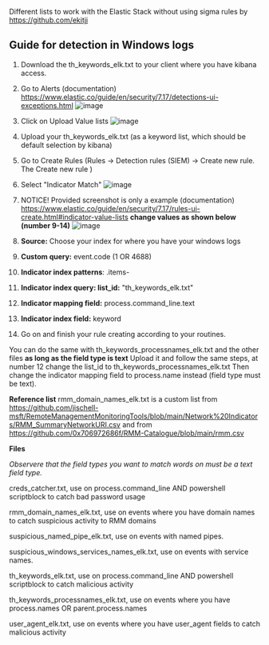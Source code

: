 Different lists to work with the Elastic Stack without using sigma rules by https://github.com/ekitji

## Guide for detection in Windows logs
1. Download the th_keywords_elk.txt to your client where you have kibana access.

2. Go to Alerts (documentation) https://www.elastic.co/guide/en/security/7.17/detections-ui-exceptions.html
![image](https://github.com/Ekitji/ThreatHunting-Keywords/assets/41170494/8edf4151-5a14-4281-9ea3-58eb82020145)

3. Click on Upload Value lists
![image](https://github.com/Ekitji/ThreatHunting-Keywords/assets/41170494/d34a8cb0-77d9-4dde-b818-3c33d18e368b)

5. Upload your th_keywords_elk.txt (as a keyword list, which should be default selection by kibana)
6. Go to Create Rules (Rules → Detection rules (SIEM) → Create new rule. The Create new rule )

7. Select "Indicator Match"
![image](https://github.com/Ekitji/ThreatHunting-Keywords/assets/41170494/7f13d07c-bf3a-4f07-b415-44ff1bd62ba1)

8. NOTICE! Provided screenshot is only a example (documentation) https://www.elastic.co/guide/en/security/7.17/rules-ui-create.html#indicator-value-lists **change values as shown below (number 9-14)**
![image](https://github.com/Ekitji/ThreatHunting-Keywords/assets/41170494/a8daaa41-44ee-434b-803a-8263ad1370cd)

9. **Source:** Choose your index for where you have your windows logs

10. **Custom query:** event.code (1 OR 4688)

11. **Indicator index patterns**: .items-<Kibana space>

12. **Indicator index query: list_id:** "th_keywords_elk.txt"

13. **Indicator mapping field:** process.command_line.text

14. **Indicator index field:** keyword

15. Go on and finish your rule creating according to your routines.


You can do the same with th_keywords_processnames_elk.txt and the other files **as long as the field type is text**
Upload it and follow the same steps, at number 12 change the list_id to th_keywords_processnames_elk.txt
Then change the indicator mapping field to process.name instead (field type must be text).



**Reference list**
rmm_domain_names_elk.txt is a custom list from 
https://github.com/jischell-msft/RemoteManagementMonitoringTools/blob/main/Network%20Indicators/RMM_SummaryNetworkURI.csv
and from https://github.com/0x706972686f/RMM-Catalogue/blob/main/rmm.csv

**Files**

*Observere that the field types you want to match words on must be a text field type.*

creds_catcher.txt, use on process.command_line AND powershell scriptblock to catch bad password usage

rmm_domain_names_elk.txt, use on events where you have domain names to catch suspicious activity to RMM domains

suspicious_named_pipe_elk.txt, use on events with named pipes.

suspicious_windows_services_names_elk.txt, use on events with service names.

th_keywords_elk.txt, use on process.command_line AND powershell scriptblock to catch malicious activity

th_keywords_processnames_elk.txt, use on events where you have process.names OR parent.process.names

user_agent_elk.txt, use on events where you have user_agent fields to catch malicious activity

